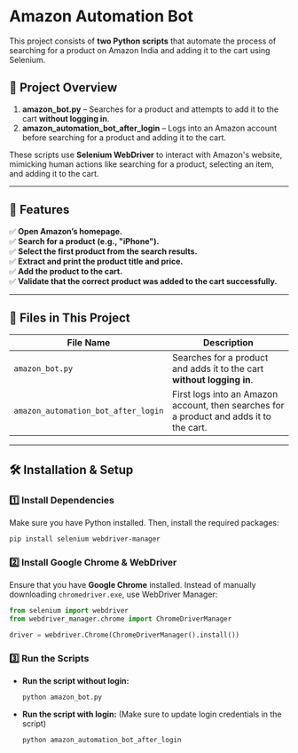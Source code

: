 # Amazon Automation Bot

This project consists of **two Python scripts** that automate the process of searching for a product on Amazon India and adding it to the cart using Selenium.

## 📌 Project Overview

1. **amazon_bot.py** – Searches for a product and attempts to add it to the cart **without logging in**.
2. **amazon_automation_bot_after_login** – Logs into an Amazon account before searching for a product and adding it to the cart.

These scripts use **Selenium WebDriver** to interact with Amazon's website, mimicking human actions like searching for a product, selecting an item, and adding it to the cart.

---

## 🚀 Features
✅ **Open Amazon’s homepage.**  
✅ **Search for a product (e.g., "iPhone").**  
✅ **Select the first product from the search results.**  
✅ **Extract and print the product title and price.**  
✅ **Add the product to the cart.**  
✅ **Validate that the correct product was added to the cart successfully.**  

---

## 📂 Files in This Project
| File Name | Description |
|-----------|-------------|
| `amazon_bot.py` | Searches for a product and adds it to the cart **without logging in**. |
| `amazon_automation_bot_after_login` | First logs into an Amazon account, then searches for a product and adds it to the cart. |

---

## 🛠️ Installation & Setup
### **1️⃣ Install Dependencies**
Make sure you have Python installed. Then, install the required packages:
```bash
pip install selenium webdriver-manager
```

### **2️⃣ Install Google Chrome & WebDriver**
Ensure that you have **Google Chrome** installed. Instead of manually downloading `chromedriver.exe`, use WebDriver Manager:

```python
from selenium import webdriver
from webdriver_manager.chrome import ChromeDriverManager

driver = webdriver.Chrome(ChromeDriverManager().install())
```

### **3️⃣ Run the Scripts**
- **Run the script without login:**
  ```bash
  python amazon_bot.py
  ```
- **Run the script with login:** (Make sure to update login credentials in the script)
  ```bash
  python amazon_automation_bot_after_login
  ```

